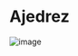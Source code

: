 # Ajedrez

![image](https://github.com/user-attachments/assets/29cb0d70-f411-4e87-879d-0399780916f0)







